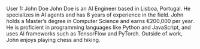 User 1: John Doe
John Doe is an AI Engineer based in Lisboa, Portugal. He specializes in AI agents and has 8 years of experience in the field. John holds a Master’s degree in Computer Science and earns €200,000 per year. He is proficient in programming languages like Python and JavaScript, and uses AI frameworks such as TensorFlow and PyTorch. Outside of work, John enjoys playing chess and hiking.
